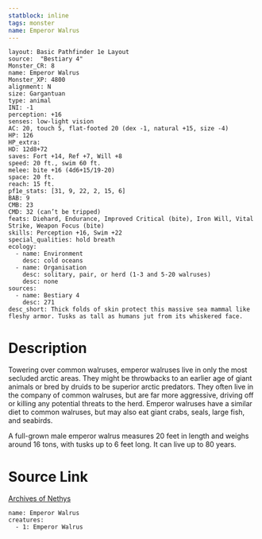 ```yaml
---
statblock: inline
tags: monster
name: Emperor Walrus
---
```

```statblock
layout: Basic Pathfinder 1e Layout
source:  "Bestiary 4"
Monster_CR: 8
name: Emperor Walrus
Monster_XP: 4800
alignment: N
size: Gargantuan
type: animal
INI: -1
perception: +16
senses: low-light vision
AC: 20, touch 5, flat-footed 20 (dex -1, natural +15, size -4)
HP: 126
HP_extra: 
HD: 12d8+72
saves: Fort +14, Ref +7, Will +8
speed: 20 ft., swim 60 ft.
melee: bite +16 (4d6+15/19-20)
space: 20 ft.
reach: 15 ft.
pf1e_stats: [31, 9, 22, 2, 15, 6]
BAB: 9
CMB: 23
CMD: 32 (can’t be tripped)
feats: Diehard, Endurance, Improved Critical (bite), Iron Will, Vital Strike, Weapon Focus (bite)
skills: Perception +16, Swim +22
special_qualities: hold breath
ecology:
  - name: Environment
    desc: cold oceans
  - name: Organisation
    desc: solitary, pair, or herd (1-3 and 5-20 walruses)
    desc: none
sources:
  - name: Bestiary 4
    desc: 271
desc_short: Thick folds of skin protect this massive sea mammal like fleshy armor. Tusks as tall as humans jut from its whiskered face.
```
# Description
Towering over common walruses, emperor walruses live in only the most secluded arctic areas. They might be throwbacks to an earlier age of giant animals or bred by druids to be superior arctic predators. They often live in the company of common walruses, but are far more aggressive, driving off or killing any potential threats to the herd. Emperor walruses have a similar diet to common walruses, but may also eat giant crabs, seals, large fish, and seabirds.

A full-grown male emperor walrus measures 20 feet in length and weighs around 16 tons, with tusks up to 6 feet long. It can live up to 80 years.
# Source Link
[Archives of Nethys](https://aonprd.com/MonsterDisplay.aspx?ItemName=Emperor%20Walrus)
```encounter-table
name: Emperor Walrus
creatures:
  - 1: Emperor Walrus
```
